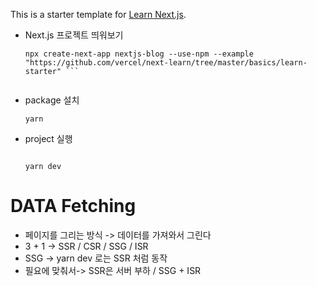 This is a starter template for [Learn Next.js](https://nextjs.org/learn).

- Next.js 프로젝트 띄워보기

  ````
  npx create-next-app nextjs-blog --use-npm --example "https://github.com/vercel/next-learn/tree/master/basics/learn-starter" ```


  ````

- package 설치

  ```
  yarn

  ```

- project 실행

  ```

  yarn dev

  ```

# DATA Fetching

- 페이지를 그리는 방식 -> 데이터를 가져와서 그린다
- 3 + 1 -> SSR / CSR / SSG / ISR
- SSG -> yarn dev 로는 SSR 처럼 동작
- 필요에 맞춰서-> SSR은 서버 부하 / SSG + ISR
